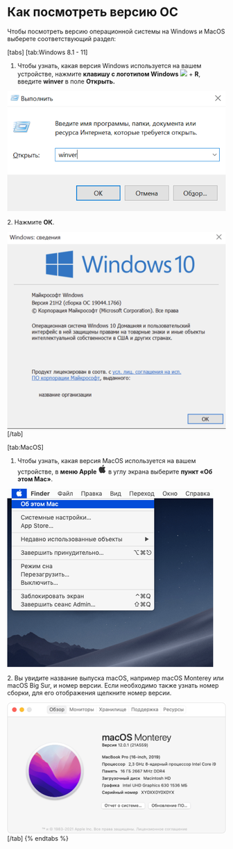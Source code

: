 # Как посмотреть версию ОС

Чтобы посмотреть версию операционной системы на Windows и MacOS выберете соответствующий раздел:

[tabs]
[tab:Windows 8.1 - 11]
1. Чтобы узнать, какая версия Windows используется на вашем устройстве, нажмите **клавишу с логотипом Windows** ![](https://winnote.ru/uploads/posts/2018-11/1543170989_winkey.png) + **R**, введите **winver** в поле **Открыть.**

![](<../.gitbook/assets/image (36).png>)



 2\. Нажмите **ОК**.

![](<../.gitbook/assets/image (126).png>)
[/tab]

[tab:MacOS]
1. Чтобы узнать, какая версия MacOS используется на вашем устройстве, в **меню Apple** ![](<../.gitbook/assets/image (23).png>) в углу экрана выберите **пункт «Об этом Mac»**.

![](<../.gitbook/assets/image (42).png>)

 2\. Вы увидите название выпуска macOS, например macOS Monterey или macOS Big Sur, и номер версии. Если необходимо также узнать номер сборки, для его отображения щелкните номер версии.

![](<../.gitbook/assets/image (29).png>)
[/tab]
{% endtabs %}







